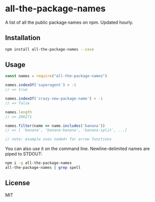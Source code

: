 # all-the-package-names

A list of all the public package names on npm. Updated hourly.

## Installation

```sh
npm install all-the-package-names --save
```

## Usage

```js
const names = require("all-the-package-names")

names.indexOf('superagent') > -1
// => true

names.indexOf('crazy-new-package-name') > -1
// => false

names.length
// => 206271

names.filter(name => name.includes('banana'))
// => [ 'banana', 'banana-banana', 'banana-split', ...]

// note: example uses node4+ for arrow functions
```

You can also use it on the command line. Newline-delimited names are piped to
STDOUT:

```sh
npm i -g all-the-package-names
all-the-package-names | grep spell
```

## License

MIT
